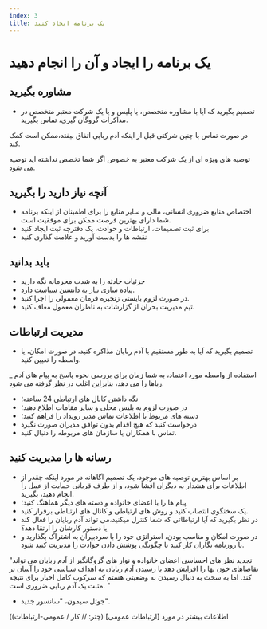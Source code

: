 ```yaml
---
index: 3
title: یک برنامه ایجاد کنید
---
```

# یک برنامه را ایجاد و آن را انجام دهید

## مشاوره بگیرید

*   تصمیم بگیرید که آیا با مشاوره متخصص، یا پلیس و یا یک شرکت معتبر متخصص در مذاکرات گروگان گیری، تماس بگیرید.

در صورت تماس با چنین شرکتی قبل از اینکه آدم ربایی اتفاق بیفتد،ممکن است کمک کند.

توصیه های ویژه ای از یک شرکت معتبر به خصوص اگر شما تخصص نداشته اید توصیه می شود.

## آنچه نیاز دارید را بگیرید

*   اختصاص منابع ضروری انسانی، مالی و سایر منابع را برای اطمینان از اینکه برنامه شما دارای بهترین فرصت ممکن برای موفقیت است.
*   برای ثبت تصمیمات، ارتباطات و حوادث، یک دفترچه ثبت ایجاد کنید
*   نقشه ها را بدست آورید و علامت گذاری کنید

## باید بدانید

*   جزئیات حادثه را به شدت محرمانه نگه دارید
*   پیاده سازی نیاز به دانستن سیاست دارد.
*   در صورت لزوم بایستی زنجیره فرمان معمولی را اجرا کنید.
*   تیم مدیریت بحران از گزارشات به ناظران معمول معاف کنید.

## مدیریت ارتباطات

*   تصمیم بگیرید که آیا به طور مستقیم با آدم ربایان مذاکره کنید، در صورت امکان، یا واسطه را تعیین کنید.

_ استفاده از واسطه مورد اعتماد، به شما زمان برای بررسی نحوه پاسخ به پیام های آدم رباها را می دهد، بنابراین اغلب در نظر گرفته می شود.

*   نگه داشتن کانال های ارتباطی 24 ساعته؛
*   در صورت لزوم به پلیس محلی و سایر مقامات اطلاع دهید؛
*   دسته های مربوط با اطلاعات تماس مدیر رویداد را فراهم کنید؛
*   درخواست کنید که هیچ اقدام بدون توافق مدیران صورت نگیرد
*   تماس با همکاران یا سازمان های مربوطه را دنبال کنید.

## رسانه ها را مدیریت کنید

*   بر اساس بهترین توصیه های موجود، یک تصمیم آگاهانه در مورد اینکه چقدر از اطلاعات برای هشدار به دیگران افشا شود، و از طرف قربانی حمایت از عمل را انجام دهید، بگیرید.
*   پیام ها را با اعضای خانواده و دسته های دیگر هماهنگ کنید؛
*   یک سخنگوی انتصاب کنید و روش های ارتباطی و کانال های ارتباطی برقرار کنید.
*   در نظر بگیرید که آیا ارتباطاتی که شما کنترل میکنید،می تواند آدم ربایان را فعال کند یا دستور کارشان را ارتقا دهد؟
*   در صورت امکان و مناسب بودن، استراتژی خود را با سردبیران به اشتراک بگذارید و با روزنامه نگاران کار کنید تا چگونگی پوشش دادن حوادث را مدیریت کنید شود.

"تجدید نظر های احساسی اعضای خانواده و نوار های گروگانگیر از آدم ربایان می تواند تقاضاهای خون بها را افزایش دهد یا رسیدن آدم ربایان به اهداف سیاسی خود را آسان تر کند. اما به سخت به دنبال رسیدن به وضعیتی هستم که سرکوب کامل اخبار برای نتیجه مثبت یک آدم ربایی ضروری است. "
- جوئل سیمون، "سانسور جدید".

(اطلاعات بیشتر در مورد [ارتباطات عمومی] (چتر: // کار / عمومی-ارتباطات)